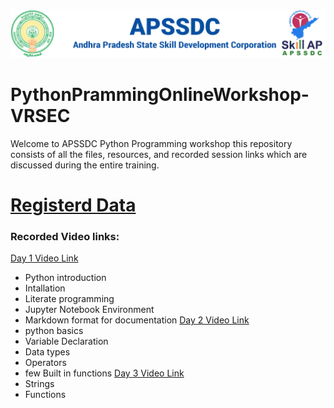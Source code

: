 ![APSSDC LOGO](https://github.com/AP-Skill-Development-Corporation/PythonPrammingOnlineWorkshop-vignanUniversity/blob/main/APSSDC_logo.png)
# PythonPrammingOnlineWorkshop-VRSEC
Welcome to APSSDC Python Programming workshop this repository consists of all the files, resources, and recorded session links which are discussed during the entire training.

# [Registerd Data](https://docs.google.com/spreadsheets/d/1_RlOWGEzR50KbXDQ8wDcH0obEfgTkgjOH-Xt9gggYK8/edit?usp=sharing)

### Recorded Video links:
[Day 1 Video Link](https://transcripts.gotomeeting.com/#/s/d3f13a212a75e50b12104672ecdf212fe6504d7eb9db75d86aae8c16abffe5b6)
  - Python introduction 
  - Intallation 
  - Literate programming
  - Jupyter Notebook Environment
  - Markdown format for documentation
[Day 2 Video Link](https://transcripts.gotomeeting.com/#/s/a0e16d78d1210672a1c764045d41e35ac1b676b28dd6323a66922370261840cf)
  - python basics 
  - Variable Declaration
  - Data types
  - Operators 
  - few Built in functions
[Day 3 Video Link](https://transcripts.gotomeeting.com/#/s/73f2ab679b7ccaf965cc7ff1faf7cef93bc64e83e9a9ed6409f4067e33a17218)
  - Strings
  - Functions
